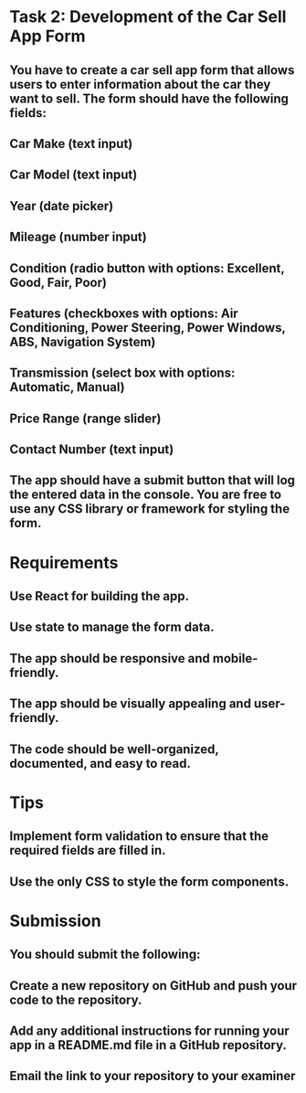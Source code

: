 # Task 2: Development of the Car Sell App Form

## You have to create a car sell app form that allows users to enter information about the car they want to sell. The form should have the following fields:

## Car Make (text input)

## Car Model (text input)

## Year (date picker)

## Mileage (number input)

## Condition (radio button with options: Excellent, Good, Fair, Poor)

## Features (checkboxes with options: Air Conditioning, Power Steering, Power Windows, ABS, Navigation System)

## Transmission (select box with options: Automatic, Manual)

## Price Range (range slider)

## Contact Number (text input)

## The app should have a submit button that will log the entered data in the console. You are free to use any CSS library or framework for styling the form.

# Requirements

## Use React for building the app.

## Use state to manage the form data.

## The app should be responsive and mobile-friendly.

## The app should be visually appealing and user-friendly.

## The code should be well-organized, documented, and easy to read.

# Tips

## Implement form validation to ensure that the required fields are filled in.

## Use the only CSS to style the form components.

# Submission

## You should submit the following:

## Create a new repository on GitHub and push your code to the repository.

## Add any additional instructions for running your app in a README.md file in a GitHub repository.

## Email the link to your repository to your examiner
